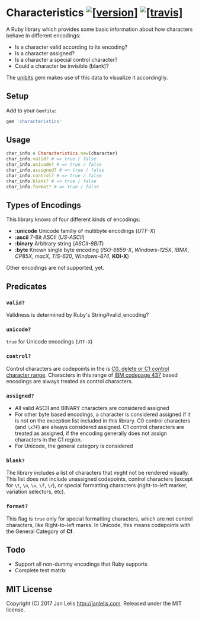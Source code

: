 # Characteristics [![[version]](https://badge.fury.io/rb/characteristics.svg)](http://badge.fury.io/rb/characteristics)  [![[travis]](https://travis-ci.org/janlelis/characteristics.svg)](https://travis-ci.org/janlelis/characteristics)

A Ruby library which provides some basic information about how characters behave in different encodings:

- Is a character valid according to its encoding?
- Is a character assigned?
- Is a character a special control character?
- Could a character be invisible (blank)?

The [unibits](https://github.com/janlelis/unibits) gem makes use of this data to visualize it accordingliy.

## Setup

Add to your `Gemfile`:

```ruby
gem 'characteristics'
```

## Usage

```ruby
char_info = Characteristics.new(character)
char_info.valid? # => true / false
char_info.unicode? # => true / false
char_info.assigned? # => true / false
char_info.control? # => true / false
char_info.blank? # => true / false
char_info.format? # => true / false
```

## Types of Encodings

This library knows of four different kinds of encodings:

- **:unicode** Unicode familiy of multibyte encodings (*UTF-X*)
- **:ascii** 7-Bit ASCII (*US-ASCII*)
- **:binary** Arbitrary string (*ASCII-8BIT*)
- **:byte** Known single byte encoding (*ISO-8859-X*, *Windows-125X*, *IBMX*, *CP85X*, *macX*, *TIS-620*, *Windows-874*, **KOI-X**)

Other encodings are not supported, yet.

## Predicates

### `valid?`

Validness is determined by Ruby's String#valid_encoding?

### `unicode?`

`true` for Unicode encodings (`UTF-X`)

### `control?`

Control characters are codepoints in the is [C0, delete or C1 control character range](https://en.wikipedia.org/wiki/C0_and_C1_control_codes). Characters in this range of [IBM codepage 437](https://en.wikipedia.org/wiki/Code_page_437) based encodings are always treated as control characters.

### `assigned?`

- All valid ASCII and BINARY characters are considered assigned
- For other byte based encodings, a character is considered assigned if it is not on the exception list included in this library. C0 control characters (and `\x7F`) are always considered assigned. C1 control characters are treated as assigned, if the encoding generally does not assign characters in the C1 region.
- For Unicode, the general category is considered

### `blank?`

The library includes a list of characters that might not be rendered visually. This list does not include unassigned codepoints, control characters (except for `\t`, `\n`, `\v`, `\f`, `\r`), or special formatting characters (right-to-left marker, variation selectors, etc).

### `format?`

This flag is `true` only for special formatting characters, which are not control characters, like Right-to-left marks. In Unicode, this means codepoints with the General Category of **Cf**.

## Todo

- Support all non-dummy encodings that Ruby supports
- Complete test matrix

## MIT License

Copyright (C) 2017 Jan Lelis <http://janlelis.com>. Released under the MIT license.
